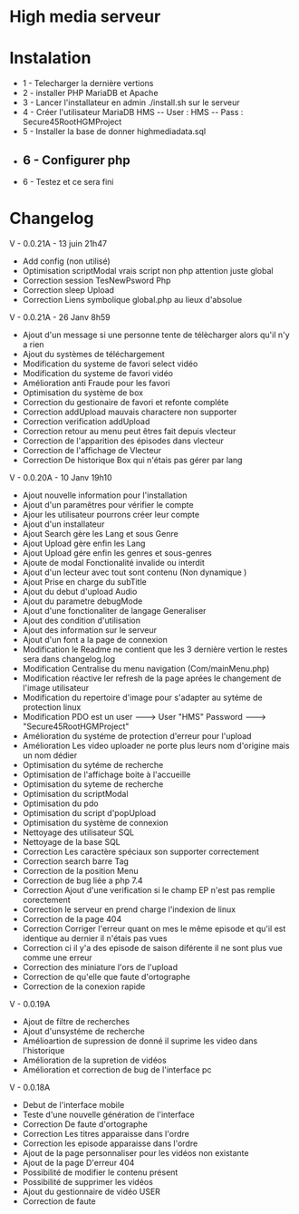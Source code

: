 # High media serveur

# Instalation


- 1 - Telecharger la dernière vertions
- 2 - installer PHP MariaDB et Apache
- 3 - Lancer l'installateur en admin ./install.sh sur le serveur
- 4 - Créer l'utilisateur MariaDB HMS
		-- User : HMS
		-- Pass : Secure45RootHGMProject
- 5 - Installer la base de donner highmediadata.sql
- 6 - Configurer php
	--
- 6 - Testez et ce sera fini

# Changelog

V - 0.0.21A - 13 juin 21h47

- Add config (non utilisé)
- Optimisation scriptModal vrais script non php attention juste global
- Correction session TesNewPsword Php
- Correction sleep Upload
- Correction Liens symbolique global.php au lieux d'absolue


V - 0.0.21A - 26 Janv 8h59

- Ajout d'un message si une personne tente de télècharger alors qu'il n'y a rien
- Ajout du systèmes de téléchargement
- Modification du systeme de favori select vidéo
- Modification du systeme de favori vidéo
- Amélioration anti Fraude pour les favori
- Optimisation du système de box 
- Correction du gestionaire de favori et refonte compléte
- Correction addUpload mauvais charactere non supporter
- Correction verification addUpload
- Correction retour au menu peut êtres fait depuis vlecteur
- Correction de l'apparition des épisodes dans vlecteur
- Correction de l'affichage de Vlecteur
- Correction De historique Box qui n'étais pas gérer par lang

V - 0.0.20A - 10 Janv 19h10

- Ajout nouvelle information pour l'installation 
- Ajout d'un paramêtres pour vérifier le compte
- Ajour les utilisateur pourrons créer leur compte
- Ajout d'un installateur
- Ajout Search gère les Lang et sous Genre
- Ajout Upload gère enfin les Lang
- Ajout Upload gére enfin les genres et sous-genres
- Ajoute de modal Fonctionalité invalide ou interdit
- Ajout d'un lecteur avec tout sont contenu (Non dynamique )
- Ajout Prise en charge du subTitle
- Ajout du debut d'upload Audio
- Ajout du parametre debugMode
- Ajout d'une fonctionaliter de langage Generaliser
- Ajout des condition d'utilisation
- Ajout des information sur le serveur
- Ajout d'un font a la page de connexion
- Modification le Readme ne contient que les 3 dernière vertion le restes sera dans changelog.log
- Modification Centralise du menu navigation (Com/mainMenu.php)
- Modification réactive ler refresh de la page aprées le changement de l'image utilisateur
- Modification du repertoire d'image pour s'adapter au sytéme de protection linux
- Modification PDO est un user ---> User "HMS" Password ---> "Secure45RootHGMProject"
- Amélioration du systéme de protection d'erreur pour l'upload
- Amélioration Les video uploader ne porte plus leurs nom d'origine mais un nom dédier
- Optimisation du sytéme de recherche
- Optimisation de l'affichage boite à l'accueille
- Optimisation du syteme de recherche
- Optimisation du scriptModal
- Optimisation du pdo
- Optimisation du script d'popUpload
- Optimisation du système de connexion
- Nettoyage des utilisateur SQL
- Nettoyage de la base SQL
- Correction Les caractère spéciaux son supporter correctement
- Correction search barre Tag
- Correction de la position Menu
- Correction de bug liée a php 7.4
- Correction Ajout d'une verification si le champ EP n'est pas remplie corectement
- Correction le serveur en prend charge l'indexion de linux
- Correction de la page 404
- Correction Corriger l'erreur quant on mes le même episode et qu'il est identique au dernier il n'étais pas vues
- Correction ci il y'a des episode de saison diférente il ne sont plus vue comme une erreur
- Correction des miniature l'ors de l'upload
- Correction de qu'elle que faute d'ortographe
- Correction de la conexion rapide


V - 0.0.19A

- Ajout de filtre de recherches
- Ajout d'unsystéme de recherche
- Amélioartion de supression de donné il suprime les video dans l'historique
- Amélioration de la supretion de vidéos
- Amélioration et correction de bug de l'interface pc

V - 0.0.18A

- Debut de l'interface mobile
- Teste d'une nouvelle génération de l'interface
- Correction De faute d'ortographe
- Correction Les titres apparaisse dans l'ordre
- Correction les episode apparaisse dans l'ordre
- Ajout de la page personnaliser pour les vidéos non existante
- Ajout de la page D'erreur 404
- Possibilité de modifier le contenu présent
- Possibilité de supprimer les vidéos
- Ajout du gestionnaire de vidéo USER
- Correction de faute